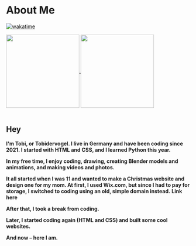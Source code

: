 # About Me

[![wakatime](https://wakatime.com/badge/user/e75f6892-560e-4206-ae97-04d59c14c0a0.svg)](https://wakatime.com/@e75f6892-560e-4206-ae97-04d59c14c0a0)


<a href="https://github.com/anuraghazra/github-readme-stats">
  <img height=200 align="center" src="https://github-readme-stats.vercel.app/api?username=Tobidervogel&theme=blueberry&hide_border=true" />
</a>
<a href="https://github.com/anuraghazra/convoychat">
  <img height=200 align="center" src="https://github-readme-stats.vercel.app/api/top-langs?username=Tobidervogel&theme=blueberry&hide_border=true&layout=compact&langs_count=8&card_width=320" />
</a><br><br>

                                                                                      

## Hey

**I'm Tobi, or Tobidervogel. I live in Germany and have been coding since 2021. I started with HTML and CSS, and I learned Python this year.**

**In my free time, I enjoy coding, drawing, creating Blender models and animations, and making videos and photos.**

**It all started when I was 11 and wanted to make a Christmas website and design one for my mom. At first, I used Wix.com, but since I had to pay for storage, I switched to coding using an old, simple domain instead.**
**Link here**

**After that, I took a break from coding.**

**Later, I started coding again (HTML and CSS) and built some cool websites.**

**And now – here I am.**
